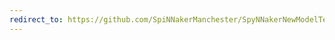 ```yaml
---
redirect_to: https://github.com/SpiNNakerManchester/SpyNNakerNewModelTemplate/archive/3.0.0.tar.gz
---
```

